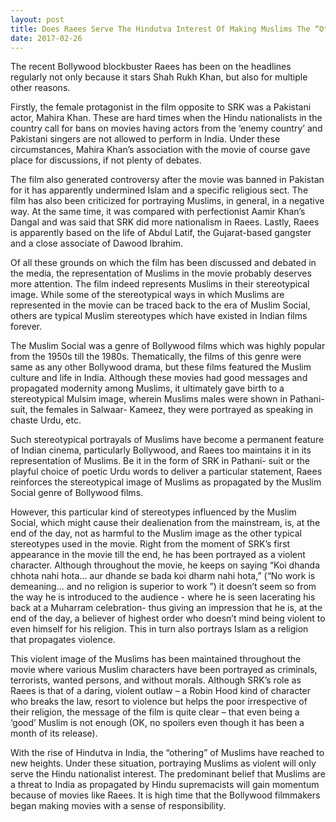 ```yaml
---
layout: post
title: Does Raees Serve The Hindutva Interest Of Making Muslims The “Other”?
date: 2017-02-26
---
```


The recent Bollywood blockbuster Raees has been on the headlines regularly not only because it stars Shah Rukh Khan, but also for multiple other reasons.

 

Firstly, the female protagonist in the film opposite to SRK was a Pakistani actor, Mahira Khan. These are hard times when the Hindu nationalists in the country call for bans on movies having actors from the ‘enemy country’ and Pakistani singers are not allowed to perform in India. Under these circumstances, Mahira Khan’s association with the movie of course gave place for discussions, if not plenty of debates.

The film also generated controversy after the movie was banned in Pakistan for it has apparently undermined Islam and a specific religious sect. The film has also been criticized for portraying Muslims, in general, in a negative way. At the same time, it was compared with perfectionist Aamir Khan’s Dangal and was said that SRK did more nationalism in Raees. Lastly, Raees is apparently based on the life of Abdul Latif, the Gujarat-based gangster and a close associate of Dawood Ibrahim.

 

Of all these grounds on which the film has been discussed and debated in the media, the representation of Muslims in the movie probably deserves more attention. The film indeed represents Muslims in their stereotypical image. While some of the stereotypical ways in which Muslims are represented in the movie can be traced back to the era of Muslim Social, others are typical Muslim stereotypes which have existed in Indian films forever.

The Muslim Social was a genre of Bollywood films which was highly popular from the 1950s till the 1980s. Thematically, the films of this genre were same as any other Bollywood drama, but these films featured the Muslim culture and life in India.  Although these movies had good messages and propagated modernity among Muslims, it ultimately gave birth to a stereotypical Mulsim image, wherein Muslims males were shown in Pathani-suit, the females in Salwaar- Kameez, they were portrayed as speaking in chaste Urdu, etc.

Such stereotypical portrayals of Muslims have become a permanent feature of Indian cinema, particularly Bollywood, and Raees too maintains it in its representation of Muslims. Be it in the form of SRK in Pathani- suit or the playful choice of poetic Urdu words to deliver a particular statement, Raees reinforces the stereotypical image of Muslims as propagated by the Muslim Social genre of Bollywood films.

However, this particular kind of stereotypes influenced by the Muslim Social, which might cause their dealienation from the mainstream, is, at the end of the day, not as harmful to the Muslim image as the other typical stereotypes used in the movie. Right from the moment of SRK’s first appearance in the movie till the end, he has been portrayed as a violent character. Although throughout the movie, he keeps on saying “Koi  dhanda  chhota  nahi  hota… aur  dhande  se  bada  koi  dharm  nahi  hota,” (“No work is demeaning… and no religion is superior to work ”) it doesn’t seem so from the way he is introduced to the audience - where he is seen lacerating his back at a Muharram celebration- thus giving an impression that he is, at the end of the day, a believer of highest order who doesn’t mind being violent to even himself for his religion. This in turn also portrays Islam as a religion that propagates violence. 

 

This violent image of the Muslims has been maintained throughout the movie where various Muslim characters have been portrayed as criminals, terrorists, wanted persons, and without morals. Although SRK’s role as Raees is that of a daring, violent outlaw – a Robin Hood kind of character who breaks the law, resort to violence but helps the poor irrespective of their religion, the message of the film is quite clear – that even being a ‘good’ Muslim is not enough (OK, no spoilers even though it has been a month of its release).

 

 With the rise of Hindutva in India, the “othering” of Muslims have reached to new heights. Under these situation, portraying Muslims as violent will only serve the Hindu nationalist interest. The predominant belief that Muslims are a threat to India as propagated by Hindu supremacists will gain momentum because of movies like Raees. It is high time that the Bollywood filmmakers began making movies with a sense of responsibility.
